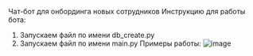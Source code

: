 Чат-бот для онбординга новых сотрудников
Инструкцию для работы бота:
1. Запускаем файл по имени db_create.py
2. Запускаем файл по имени main.py
Примеры работы:
![image](https://github.com/user-attachments/assets/c5caf947-0f90-46a8-ad03-785f9c5f4764)
